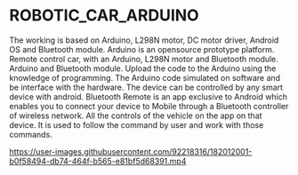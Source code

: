 # ROBOTIC_CAR_ARDUINO
The working is based on Arduino, L298N motor, DC motor driver, Android OS and Bluetooth module. Arduino is an opensource prototype platform. Remote control car, with an Arduino, L298N motor and Bluetooth module. Arduino and Bluetooth module. Upload the code to the Arduino using the knowledge of programming. The Arduino code simulated on software and be interface with the hardware. The device can be controlled by any smart device with android. Bluetooth Remote is an app exclusive to Android which enables you to connect your device to Mobile through a Bluetooth controller of wireless network. All the controls of the vehicle on the app on that device. It is used to follow the command by user and work with those commands. 


https://user-images.githubusercontent.com/92218316/182012001-b0f58494-db74-464f-b565-e81bf5d68391.mp4

